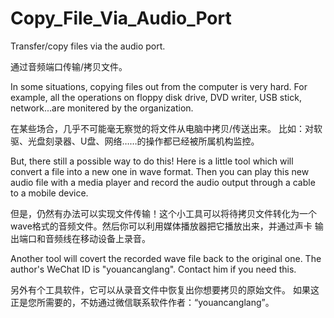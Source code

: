 # Copy_File_Via_Audio_Port

Transfer/copy files via the audio port.

通过音频端口传输/拷贝文件。

In some situations, copying files out from the computer is very hard.
For example, all the operations on floppy disk drive, DVD writer,
USB stick, network...are monitered by the organization.

在某些场合，几乎不可能毫无察觉的将文件从电脑中拷贝/传送出来。
比如：对软驱、光盘刻录器、U盘、网络……的操作都已经被所属机构监控。

But, there still a possible way to do this! Here is a little tool
which will convert a file into a new one in wave format.
Then you can play this new audio file with a media player and
record the audio output through a cable to a mobile device.

但是，仍然有办法可以实现文件传输！这个小工具可以将待拷贝文件转化为一个
wave格式的音频文件。然后你可以利用媒体播放器把它播放出来，并通过声卡
输出端口和音频线在移动设备上录音。

Another tool will covert the recorded wave file back to the original one.
The author's WeChat ID is "youancanglang". Contact him if you need this.

另外有个工具软件，它可以从录音文件中恢复出你想要拷贝的原始文件。
如果这正是您所需要的，不妨通过微信联系软件作者：“youancanglang”。
